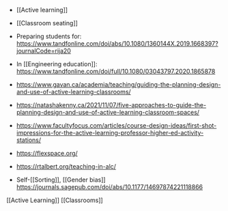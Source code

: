   - [[Active learning]]

  - [[Classroom seating]]

  - Preparing students for:
    https://www.tandfonline.com/doi/abs/10.1080/1360144X.2019.1668397?journalCode=rija20
  - In [[Engineering education]]:
    https://www.tandfonline.com/doi/full/10.1080/03043797.2020.1865878

  - https://www.gavan.ca/academia/teaching/guiding-the-planning-design-and-use-of-active-learning-classrooms/
  - https://natashakenny.ca/2021/11/07/five-approaches-to-guide-the-planning-design-and-use-of-active-learning-classroom-spaces/

  - https://www.facultyfocus.com/articles/course-design-ideas/first-shot-impressions-for-the-active-learning-professor-higher-ed-activity-stations/

  - https://flexspace.org/

  - https://rtalbert.org/teaching-in-alc/

  - Self-[[Sorting]],  [[Gender bias]]
    https://journals.sagepub.com/doi/abs/10.1177/14697874221118866

[[Active Learning]]
[[Classrooms]]